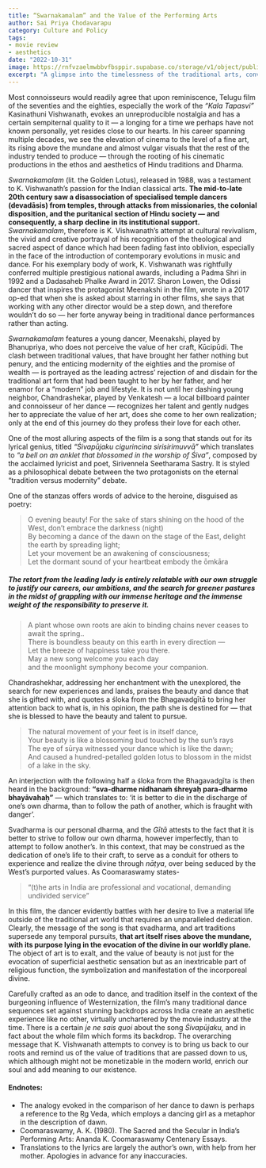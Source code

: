 ```yaml
---
title: “Swarnakamalam” and the Value of the Performing Arts
author: Sai Priya Chodavarapu
category: Culture and Policy
tags:
- movie review
- aesthetics
date: "2022-10-31"
image: https://rnfvzaelmwbbvfbsppir.supabase.co/storage/v1/object/public/brhatwebsite/05dhiti/51.webp
excerpt: "A glimpse into the timelessness of the traditional arts, conveyed through superior cinema: Swarnakamalam; and the discussion of modernity threatening the value of traditional systems in its lyrical expositions."
---
```


Most connoisseurs would readily agree that upon reminiscence, Telugu film of the seventies and the eighties, especially the work of the *“Kala Tapasvi”* Kasinathuni Vishwanath, evokes an unreproducible nostalgia and has a certain sempiternal quality to it — a longing for a time we perhaps have not known personally, yet resides close to our hearts. In his career spanning multiple decades, we see the elevation of cinema to the level of a fine art, its rising above the mundane and almost vulgar visuals that the rest of the industry tended to produce — through the rooting of his cinematic productions in the ethos and aesthetics of Hindu traditions and Dharma.

*Swarnakamalam* (lit. the Golden Lotus), released in 1988, was a testament to K. Vishwanath’s passion for the Indian classical arts. **The mid-to-late 20th century saw a disassociation of specialised temple dancers (devadāsis) from temples, through attacks from missionaries, the colonial disposition, and the puritanical section of Hindu society — and consequently, a sharp decline in its institutional support.** *Swarnakamalam*, therefore is K. Vishwanath’s attempt at cultural revivalism, the vivid and creative portrayal of his recognition of the theological and sacred aspect of dance which had been fading fast into oblivion, especially in the face of the introduction of contemporary evolutions in music and dance. For his exemplary body of work, K. Vishwanath was rightfully conferred multiple prestigious national awards, including a Padma Shri in 1992 and a Dadasaheb Phalke Award in 2017. Sharon Lowen, the Odissi dancer that inspires the protagonist Meenakshi in the film, wrote in a 2017 op-ed that when she is asked about starring in other films, she says that working with any other director would be a step down, and therefore wouldn’t do so — her forte anyway being in traditional dance performances rather than acting.

*Swarnakamalam* features a young dancer, Meenakshi, played by Bhanupriya, who does not perceive the value of her craft, Kūcipūdi. The clash between traditional values, that have brought her father nothing but penury, and the enticing modernity of the eighties and the promise of wealth — is portrayed as the leading actress’ rejection of and disdain for the traditional art form that had been taught to her by her father, and her enamor for a “modern” job and lifestyle. It is not until her dashing young neighbor, Chandrashekar, played by Venkatesh — a local billboard painter and connoisseur of her dance — recognizes her talent and gently nudges her to appreciate the value of her art, does she come to her own realization; only at the end of this journey do they profess their love for each other.

One of the most alluring aspects of the film is a song that stands out for its lyrical genius, titled *“Śivapūjaku cigurincina sirisirimuvvā”* which translates to *“a bell on an anklet that blossomed in the worship of Śiva”*, composed by the acclaimed lyricist and poet, Sirivennela Seetharama Sastry. It is styled as a philosophical debate between the two protagonists on the eternal “tradition versus modernity” debate.

One of the stanzas offers words of advice to the heroine, disguised as poetry:

> O evening beauty! For the sake of stars shining on the hood of the West, don’t embrace the darkness (night)  
> By becoming a dance of the dawn on the stage of the East, delight the earth by spreading light;  
> Let your movement be an awakening of consciousness;  
> Let the dormant sound of your heartbeat embody the ōmkāra

##### The retort from the leading lady is entirely relatable with our own struggle to justify our careers, our ambitions, and the search for greener pastures in the midst of grappling with our immense heritage and the immense weight of the responsibility to preserve it.

> A plant whose own roots are akin to binding chains never ceases to await the spring..  
> There is boundless beauty on this earth in every direction —  
> Let the breeze of happiness take you there.  
> May a new song welcome you each day  
> and the moonlight symphony become your companion.  

Chandrashekhar, addressing her enchantment with the unexplored, the search for new experiences and lands, praises the beauty and dance that she is gifted with, and quotes a śloka from the Bhagavadgītā to bring her attention back to what is, in his opinion, the path she is destined for — that she is blessed to have the beauty and talent to pursue.

> The natural movement of your feet is in itself dance,  
> Your beauty is like a blossoming bud touched by the sun’s rays  
> The eye of sūrya witnessed your dance which is like the dawn;  
> And caused a hundred-petalled golden lotus to blossom in the midst of a lake in the sky.  

An interjection with the following half a śloka from the Bhagavadgīta is then heard in the background: **“sva-dharme nidhanaṁ śhreyaḥ para-dharmo bhayāvahaḥ”** — which translates to: ‘it is better to die in the discharge of one’s own dharma, than to follow the path of another, which is fraught with danger’.

Svadharma is our personal dharma, and the *Gītā* attests to the fact that it is better to strive to follow our own dharma, however imperfectly, than to attempt to follow another’s. In this context, that may be construed as the dedication of one’s life to their craft, to serve as a conduit for others to experience and realize the divine through *nāṭya*, over being seduced by the West’s purported values. As Coomaraswamy states-

> “(t)he arts in India are professional and vocational, demanding undivided service”

In this film, the dancer evidently battles with her desire to live a material life outside of the traditional art world that requires an unparalleled dedication. Clearly, the message of the song is that svadharma, and art traditions supersede any temporal pursuits, **that art itself rises above the mundane, with its purpose lying in the evocation of the divine in our worldly plane.** The object of art is to exalt, and the value of beauty is not just for the evocation of superficial aesthetic sensation but as an inextricable part of religious function, the symbolization and manifestation of the incorporeal divine.

Carefully crafted as an ode to dance, and tradition itself in the context of the burgeoning influence of Westernization, the film’s many traditional dance sequences set against stunning backdrops across India create an aesthetic experience like no other, virtually unchartered by the movie industry at the time. There is a certain *je ne sais quoi* about the song *Śivapūjaku,* and in fact about the whole film which forms its backdrop. The overarching message that K. Vishwanath attempts to convey is to bring us back to our roots and remind us of the value of traditions that are passed down to us, which although might not be monetizable in the modern world, enrich our soul and add meaning to our existence.

#### Endnotes:
- The analogy evoked in the comparison of her dance to dawn is perhaps a reference to the Ṛg Veda, which employs a dancing girl as a metaphor in the description of dawn.
- Coomaraswamy, A. K. (1980). The Sacred and the Secular in India’s Performing Arts: Ananda K. Coomaraswamy Centenary Essays.
- Translations to the lyrics are largely the author’s own, with help from her mother. Apologies in advance for any inaccuracies.
